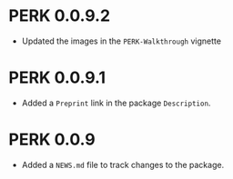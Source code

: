 # PERK 0.0.9.2

* Updated the images in the `PERK-Walkthrough` vignette

# PERK 0.0.9.1

* Added a `Preprint` link in the package `Description`.

# PERK 0.0.9

* Added a `NEWS.md` file to track changes to the package.
